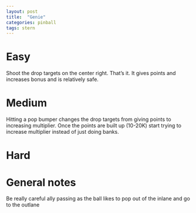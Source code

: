 ```yaml
---
layout: post
title:  "Genie"
categories: pinball
tags: stern
---
```


# Easy
Shoot the drop targets on the center right. That’s it. It gives points and increases bonus and is relatively safe.

# Medium
Hitting a pop bumper changes the drop targets from giving points to increasing multiplier. Once the points are built up (10-20K) start trying to increase multiplier instead of just doing banks.

# Hard
# General notes
Be really careful ally passing as the ball likes to pop out of the inlane and go to the outlane

